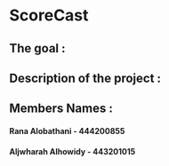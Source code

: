 # ScoreCast

## The goal :

###

## Description of the project :


## Members Names :
#### Rana Alobathani - 444200855
#### Aljwharah Alhowidy - 443201015
####
####

